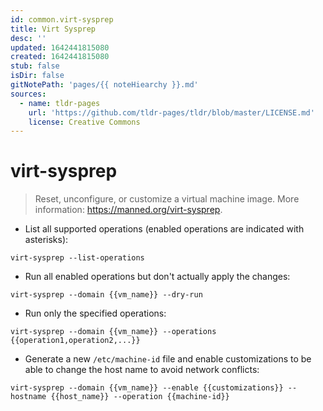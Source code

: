 ```yaml
---
id: common.virt-sysprep
title: Virt Sysprep
desc: ''
updated: 1642441815080
created: 1642441815080
stub: false
isDir: false
gitNotePath: 'pages/{{ noteHiearchy }}.md'
sources:
  - name: tldr-pages
    url: 'https://github.com/tldr-pages/tldr/blob/master/LICENSE.md'
    license: Creative Commons
---
```

# virt-sysprep

> Reset, unconfigure, or customize a virtual machine image.
> More information: <https://manned.org/virt-sysprep>.

- List all supported operations (enabled operations are indicated with asterisks):

`virt-sysprep --list-operations`

- Run all enabled operations but don't actually apply the changes:

`virt-sysprep --domain {{vm_name}} --dry-run`

- Run only the specified operations:

`virt-sysprep --domain {{vm_name}} --operations {{operation1,operation2,...}}`

- Generate a new `/etc/machine-id` file and enable customizations to be able to change the host name to avoid network conflicts:

`virt-sysprep --domain {{vm_name}} --enable {{customizations}} --hostname {{host_name}} --operation {{machine-id}}`

